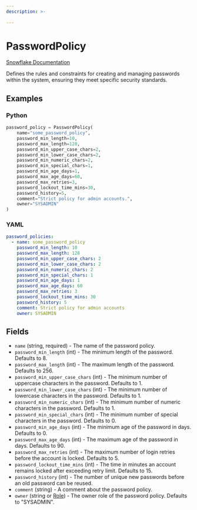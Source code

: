 ```yaml
---
description: >-
  
---
```


# PasswordPolicy

[Snowflake Documentation](https://docs.snowflake.com/en/sql-reference/sql/create-password-policy.html)

Defines the rules and constraints for creating and managing passwords within the system, ensuring they meet specific security standards.


## Examples

### Python

```python
password_policy = PasswordPolicy(
    name="some_password_policy",
    password_min_length=10,
    password_max_length=128,
    password_min_upper_case_chars=2,
    password_min_lower_case_chars=2,
    password_min_numeric_chars=2,
    password_min_special_chars=1,
    password_min_age_days=1,
    password_max_age_days=60,
    password_max_retries=3,
    password_lockout_time_mins=30,
    password_history=5,
    comment="Strict policy for admin accounts.",
    owner="SYSADMIN"
)
```


### YAML

```yaml
password_policies:
  - name: some_password_policy
    password_min_length: 10
    password_max_length: 128
    password_min_upper_case_chars: 2
    password_min_lower_case_chars: 2
    password_min_numeric_chars: 2
    password_min_special_chars: 1
    password_min_age_days: 1
    password_max_age_days: 60
    password_max_retries: 3
    password_lockout_time_mins: 30
    password_history: 5
    comment: Strict policy for admin accounts
    owner: SYSADMIN
```


## Fields

* `name` (string, required) - The name of the password policy.
* `password_min_length` (int) - The minimum length of the password. Defaults to 8.
* `password_max_length` (int) - The maximum length of the password. Defaults to 256.
* `password_min_upper_case_chars` (int) - The minimum number of uppercase characters in the password. Defaults to 1.
* `password_min_lower_case_chars` (int) - The minimum number of lowercase characters in the password. Defaults to 1.
* `password_min_numeric_chars` (int) - The minimum number of numeric characters in the password. Defaults to 1.
* `password_min_special_chars` (int) - The minimum number of special characters in the password. Defaults to 0.
* `password_min_age_days` (int) - The minimum age of the password in days. Defaults to 0.
* `password_max_age_days` (int) - The maximum age of the password in days. Defaults to 90.
* `password_max_retries` (int) - The maximum number of login retries before the account is locked. Defaults to 5.
* `password_lockout_time_mins` (int) - The time in minutes an account remains locked after exceeding retry limit. Defaults to 15.
* `password_history` (int) - The number of unique new passwords before an old password can be reused.
* `comment` (string) - A comment about the password policy.
* `owner` (string or [Role](role.md)) - The owner role of the password policy. Defaults to "SYSADMIN".


